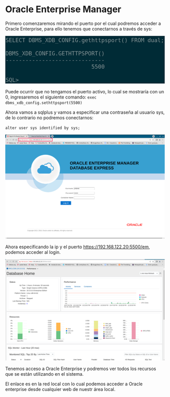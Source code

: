 # Oracle Enterprise Manager

Primero comenzaremos mirando el puerto por el cual podremos acceder a Oracle Enterprise, para ello tenemos que conectarnos a través de sys:

![oracle-ee](/img/capturas-antonio/oracle-express-1.png)

Puede ocurrir que no tengamos el puerto activo, lo cual se mostraría con un 0, ingresaremos el siguiente comando:
`exec dbms_xdb_config.sethttpsport(5500)`

Ahora vamos a sqlplus y vamos a especificar una contraseña al usuario sys, de lo contrario no podremos conectarnos:

`alter user sys identified by sys;`

![oracle-ee](/img/capturas-antonio/oracle-express-2.png)

Ahora especificando la ip y el puerto https://192.168.122.20:5500/em, podemos acceder al login.


![oracle-ee](/img/capturas-antonio/oracle-express-3.png)

Tenemos acceso a Oracle Enterprise y podremos ver todos los recursos que se están utilizando en el sistema.

El enlace es en la red local con lo cual podemos acceder a Oracle enterprise desde cualquier web de nuestr área local.